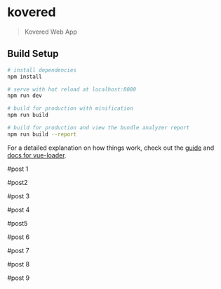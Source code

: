 # kovered

> Kovered Web App

## Build Setup

``` bash
# install dependencies
npm install

# serve with hot reload at localhost:8080
npm run dev

# build for production with minification
npm run build

# build for production and view the bundle analyzer report
npm run build --report
```

For a detailed explanation on how things work, check out the [guide](http://vuejs-templates.github.io/webpack/) and [docs for vue-loader](http://vuejs.github.io/vue-loader).


#post 1

<meta data-vue-meta="1" property="og:title" content="The Habit of Touch during Covid-19"><meta data-vue-meta="1" property="og:site_name" content="https://kovered.io/"><meta data-vue-meta="1" property="og:type" content="Health Care Solutions"><meta data-vue-meta="1" property="og:image" content="https://kovered-media.s3.us-east-2.amazonaws.com/blog_title_pic/rpkaackj9zmepg2jniz5mwzczbsv42ja.png"><meta data-vue-meta="1" property="og:description" content="The epidemic crisis brought with it not only a deadly virus but also uncertainty in all sectors and fields of our daily life">

#post2

<meta data-vue-meta="1" property="og:title" content="Covid-19 The protagonist of our dreams"><meta data-vue-meta="1" property="og:site_name" content="kovered-Blog"><meta data-vue-meta="1" property="og:type" content="website"><meta data-vue-meta="1" property="og:image" content="https://kovered-media.s3.us-east-2.amazonaws.com/blog_title_pic/qwpj957tvderbq7wy99jg433mf0swjp5.png"><meta data-vue-meta="1" property="og:description" content="Coronavirus not only plays a major role in the media and public opinion agenda but now it also seems to want to be the protagonist of our subconscious resulting in bizarre dreams.">

#post 3

<meta data-vue-meta="1" property="og:title" content="Creativity and the growth of new ideas during the epidemic crisis"><meta data-vue-meta="1" property="og:site_name" content="kovered-Blog"><meta data-vue-meta="1" property="og:type" content="website"><meta data-vue-meta="1" property="og:image" content="https://kovered-media.s3.us-east-2.amazonaws.com/blog_title_pic/3wwl3e5d8nuxlhvjh8bz73v6t1cmqb9b.jpeg"><meta data-vue-meta="1" property="og:description" content="Creativity is closely related to sanity. Its a channel for cleansing emotions and problems derived from external sources: family, social, economic, among others.">


#post 4
<meta data-vue-meta="1" property="og:title" content="Suicide: the psychological impact of Covid-19"><meta data-vue-meta="1" property="og:site_name" content="kovered-Blog"><meta data-vue-meta="1" property="og:type" content="website"><meta data-vue-meta="1" property="og:image" content="https://kovered-media.s3.us-east-2.amazonaws.com/blog_title_pic/80m6tu9atj0jl78tund9cuav6kw8c4gs.jpeg"><meta data-vue-meta="1" property="og:description" content="When is it going to end? The question were all asking in the face of an invisible enemy that puts our physical and mental health at risk.">

#post5
<meta data-vue-meta="1" property="og:title" content="How to become fit at home"><meta data-vue-meta="1" property="og:site_name" content="kovered-Blog"><meta data-vue-meta="1" property="og:type" content="website"><meta data-vue-meta="1" property="og:image" content="https://kovered-media.s3.us-east-2.amazonaws.com/blog_title_pic/ig23o3sp2mcw82uhitou5idjqzwj6gux.jpeg"><meta data-vue-meta="1" property="og:description" content="According to Dinheiro Vivo, Portugal accounted for more than 593 thousand people, active practitioners of physical exercise in 2019.">

#post 6

<meta data-vue-meta="1" property="og:title" content="How CBD can change our lives"><meta data-vue-meta="1" property="og:site_name" content="kovered-Blog"><meta data-vue-meta="1" property="og:type" content="website"><meta data-vue-meta="1" property="og:image" content="https://kovered-media.s3.us-east-2.amazonaws.com/blog_title_pic/db47eh2ywmxwp5b5vihbpn3byuyd2ymu.jpeg"><meta data-vue-meta="1" property="og:description" content="Cannabidiol, CBD, corresponds to 1 of the 100 chemical components that can be found in cannabis and marijuana.
Marijuana is the most widely used illicit drug in the world since the 1960s. Its cultivation was intended for the production of tissues. However, by 2600 BC, the Chinese population was already suggesting cannabis as a therapeutic solution to problems such as cramps, rheumatic pain and menstrual pain.">

#post 7

<meta data-vue-meta="1" property="og:title" content="How to meditate in the middle of chaos"><meta data-vue-meta="1" property="og:site_name" content="kovered-Blog"><meta data-vue-meta="1" property="og:type" content="website"><meta data-vue-meta="1" property="og:image" content="https://kovered-media.s3.us-east-2.amazonaws.com/blog_title_pic/grdhi63hi24wfpjggsd4aaomtb1rvvyh.jpeg"><meta data-vue-meta="1" property="og:description" content="The perception of Meditation as merely the position of crossing our legs, eyes closed and saying hmmm, has been obsolete for a long time. If decades ago we looked at this activity with a certain incomprehension, today meditation and mindfulness are common conversation topics.">

#post 8
<meta data-vue-meta="1" property="og:title" content="Impostor Syndrome - The Meaning"><meta data-vue-meta="1" property="og:site_name" content="kovered-Blog"><meta data-vue-meta="1" property="og:type" content="website"><meta data-vue-meta="1" property="og:image" content="https://kovered-media.s3.us-east-2.amazonaws.com/blog_title_pic/2n92mun5qgfbatyasvpdsoq1bohumwvt.jpeg"><meta data-vue-meta="1" property="og:description" content="Impostor syndrome really exists and you can stop feeling lonely from today. “It’s the feeling that you are not worthy of your designation, title, position or success.”">

#post 9
<meta data-vue-meta="1" property="og:title" content="Healthy snack recipes that will not make you hungry"><meta data-vue-meta="1" property="og:site_name" content="kovered-Blog"><meta data-vue-meta="1" property="og:type" content="website"><meta data-vue-meta="1" property="og:image" content="https://kovered-media.s3.us-east-2.amazonaws.com/blog_title_pic/du6oebduqhx0rpe4zs4iqr5rietlepzx.jpeg"><meta data-vue-meta="1" property="og:description" content="When we talk about diet or just changing eating habits, most people automatically think that options are very limited. It’s all about creativity in the kitchen and also the use of all the products that are in our possession.">





